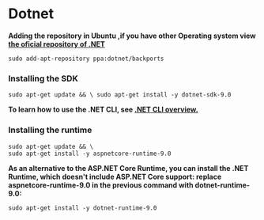 # Dotnet

**Adding the repository in Ubuntu ,if you have other Operating system view [the oficial repository of .NET](https://dotnet.microsoft.com/en-us/download)**

    sudo add-apt-repository ppa:dotnet/backports

### Installing the SDK

    sudo apt-get update && \ sudo apt-get install -y dotnet-sdk-9.0

**To learn how to use the .NET CLI, see [.NET CLI overview.](https://learn.microsoft.com/en-us/dotnet/core/tools)**

### Installing the runtime

    sudo apt-get update && \
    sudo apt-get install -y aspnetcore-runtime-9.0


**As an alternative to the ASP.NET Core Runtime, you can install the .NET Runtime, which doesn't include ASP.NET Core support: replace aspnetcore-runtime-9.0 in the previous command with dotnet-runtime-9.0:**

    sudo apt-get install -y dotnet-runtime-9.0